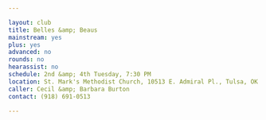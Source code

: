 ```yaml
---

layout: club
title: Belles &amp; Beaus
mainstream: yes
plus: yes
advanced: no
rounds: no
hearassist: no
schedule: 2nd &amp; 4th Tuesday, 7:30 PM
location: St. Mark's Methodist Church, 10513 E. Admiral Pl., Tulsa, OK
caller: Cecil &amp; Barbara Burton
contact: (918) 691-0513

---
```


